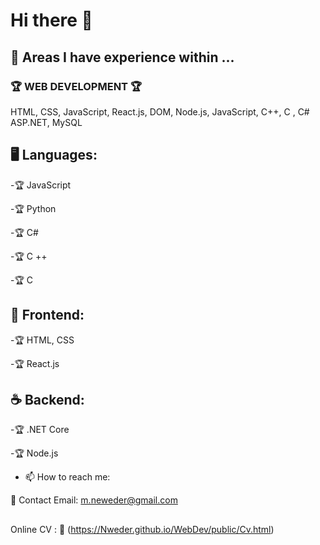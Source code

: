 # Hi there 👋  

## 🚀 Areas I have experience within ...  

### 🏆 WEB DEVELOPMENT 🏆 

HTML, CSS, JavaScript, React.js, DOM, Node.js, JavaScript, 
C++, C , C# ASP.NET, MySQL   

## 🖥️ Languages:

-🏆 JavaScript

-🏆 Python

-🏆 C#

-🏆 C ++

-🏆 C

## 🎨 Frontend:

-🏆 HTML, CSS

-🏆 React.js

## ☕ Backend:

-🏆 .NET Core

-🏆 Node.js


- 📫 How to reach me:

📧 Contact Email: m.neweder@gmail.com
##
Online CV : 🔗 (https://Nweder.github.io/WebDev/public/Cv.html)






